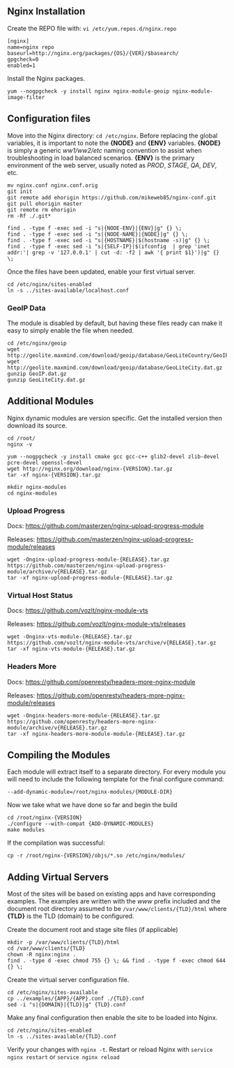 ## Nginx Installation
Create the REPO file with: `vi /etc/yum.repos.d/nginx.repo`
```
[nginx]
name=nginx repo
baseurl=http://nginx.org/packages/{OS}/{VER}/$basearch/
gpgcheck=0
enabled=1
```

Install the Nginx packages.
```
yum --nogpgcheck -y install nginx nginx-module-geoip nginx-module-image-filter
```


## Configuration files
Move into the Nginx directory: `cd /etc/nginx`. Before replacing the global variables, it is important to note the **{NODE}** and **{ENV}** variables. **{NODE}** is simply a generic *ww1/ww2/etc* naming convention to assist when troubleshooting in load balanced scenarios. **{ENV}** is the primary environment of the web server, usually noted as *PROD*, *STAGE*, *QA*, *DEV*, etc.
```
mv nginx.conf nginx.conf.orig
git init
git remote add ehorigin https://github.com/mikeweb85/nginx-conf.git
git pull ehorigin master
git remote rm ehorigin
rm -Rf ./.git*

find . -type f -exec sed -i "s|{NODE-ENV}|{ENV}|g" {} \;
find . -type f -exec sed -i "s|{NODE-NAME}|{NODE}|g" {} \;
find . -type f -exec sed -i "s|{HOSTNAME}|$(hostname -s)|g" {} \;
find . -type f -exec sed -i "s|{SELF-IP}|$(ifconfig  | grep 'inet addr:'| grep -v '127.0.0.1' | cut -d: -f2 | awk '{ print $1}')|g" {} \;
```

Once the files have been updated, enable your first virtual server.
```
cd /etc/nginx/sites-enabled
ln -s ../sites-available/localhost.conf
```

### GeoIP Data
The module is disabled by default, but having these files ready can make it easy to simply enable the file when needed.
```
cd /etc/nginx/geoip
wget http://geolite.maxmind.com/download/geoip/database/GeoLiteCountry/GeoIP.dat.gz
wget http://geolite.maxmind.com/download/geoip/database/GeoLiteCity.dat.gz
gunzip GeoIP.dat.gz
gunzip GeoLiteCity.dat.gz
```


## Additional Modules
Nginx dynamic modules are version specific. Get the installed version then download its source.
```
cd /root/
nginx -v
```
```
yum --nogpgcheck -y install cmake gcc gcc-c++ glib2-devel zlib-devel pcre-devel openssl-devel
wget http://nginx.org/download/nginx-{VERSION}.tar.gz
tar -xf nginx-{VERSION}.tar.gz

mkdir nginx-modules
cd nginx-modules
```

### Upload Progress
Docs: https://github.com/masterzen/nginx-upload-progress-module

Releases: https://github.com/masterzen/nginx-upload-progress-module/releases
```
wget -Onginx-upload-progress-module-{RELEASE}.tar.gz  https://github.com/masterzen/nginx-upload-progress-module/archive/v{RELEASE}.tar.gz
tar -xf nginx-upload-progress-module-{RELEASE}.tar.gz
```

### Virtual Host Status
Docs: https://github.com/vozlt/nginx-module-vts

Releases: https://github.com/vozlt/nginx-module-vts/releases
```
wget -Onginx-vts-module-{RELEASE}.tar.gz  https://github.com/vozlt/nginx-module-vts/archive/v{RELEASE}.tar.gz
tar -xf nginx-vts-module-{RELEASE}.tar.gz
```

### Headers More
Docs: https://github.com/openresty/headers-more-nginx-module

Releases: https://github.com/openresty/headers-more-nginx-module/releases
```
wget -Onginx-headers-more-module-{RELEASE}.tar.gz  https://github.com/openresty/headers-more-nginx-module/archive/v{RELEASE}.tar.gz
tar -xf nginx-headers-more-module-module-{RELEASE}.tar.gz
```


## Compiling the Modules
Each module will extract itself to a separate directory. For every module you will need to include the following template for the final configure command:
```
--add-dynamic-module=/root/nginx-modules/{MODULE-DIR}
```

Now we take what we have done so far and begin the build
```
cd /root/nginx-{VERSION}
./configure --with-compat {ADD-DYNAMIC-MODULES}
make modules
```

If the compilation was successful:
```
cp -r /root/nginx-{VERSION}/objs/*.so /etc/nginx/modules/
```


## Adding Virtual Servers
Most of the sites will be based on existing apps and have corresponding examples. The examples are written with the *www* prefix included and the document root directory assumed to be `/var/www/clients/{TLD}/html` where **{TLD}** is the TLD (domain) to be configured.

Create the document root and stage site files (if applicable)
```
mkdir -p /var/www/clients/{TLD}/html
cd /var/www/clients/{TLD}
chown -R nginx:nginx .
find . -type d -exec chmod 755 {} \; && find . -type f -exec chmod 644 {} \;
```
Create the virtual server configuration file.
```
cd /etc/nginx/sites-available
cp ../examples/{APP}/{APP}.conf ./{TLD}.conf
sed -i "s|{DOMAIN}|{TLD}|g" {TLD}.conf
```
Make any final configuration then enable the site to be loaded into Nginx.
```
cd /etc/nginx/sites-enabled
ln -s ../sites-available/{TLD}.conf
```
Verify your changes with `nginx -t`. Restart or reload Nginx with `service nginx restart` or `service nginx reload`
